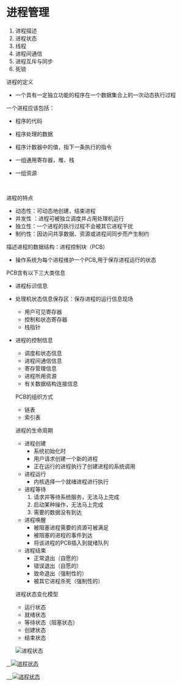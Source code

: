 # 进程管理

1. 进程描述
2. 进程状态
3. 线程
4. 进程间通信
5. 进程互斥与同步
6. 死锁

进程的定义

- 一个具有一定独立功能的程序在一个数据集合上的一次动态执行过程

一个进程应该包括：

- 程序的代码

- 程序处理的数据

- 程序计数器中的值，指下一条执行的指令

- 一组通用寄存器，堆、栈

- 一组资源

  ​	

进程的特点

- 动态性：可动态地创建，结束进程
- 并发性 ：进程可被独立调度并占用处理机运行
- 独立性：一个进程的执行过程不会被其它进程干扰
- 制约性：因访问共享数据、资源或进程间同步而产生制约

描述进程的数据结构：进程控制块（PCB）

- 操作系统为每个进程维护一个PCB,用于保存进程运行的状态

PCB含有以下三大类信息

- 进程标识信息

- 处理机状态信息保存区：保存进程的运行信息现场

  - 用户可见寄存器
  - 控制和状态寄存器
  - 栈指针

- 进程的控制信息

  - 调度和状态信息
  - 进程间通信信息
  - 寄存管理信息
  - 进程所用资源
  - 有关数据结构连接信息

  PCB的组织方式

  - 链表
  - 索引表

  进程的生命周期

  - 进程创建
    - 系统初始化时
    - 用户请求创建一个新的进程
    - 正在运行的进程执行了创建进程的系统调用
  - 进程运行
    - 内核选择一个就绪进程进行执行
  - 进程等待
    1. 请求并等待系统服务，无法马上完成
    2. 启动某种操作，无法马上完成
    3. 需要的数据没有到达
  - 进程唤醒
    - 被阻塞进程需要的资源可被满足
    - 被阻塞的进程的事件到达
    - 将该进程的PCB插入到就绪队列
  - 进程结束
    - 正常退出（自愿的）
    - 错误退出（自愿的）
    - 致命退出（强制性的）
    - 被其它进程杀死（强制性的）

  进程状态变化模型

  - 运行状态
  - 就绪状态
  - 等待状态（阻塞状态）
  - 创建状态
  - 结束状态

  ![进程状态](http://s15.sinaimg.cn/middle/7c03bb1fhb8577acacd0e&690) 

  

[   ![进程状态](http://s8.sinaimg.cn/middle/7c03bb1fh78d58c467517&690)](http://photo.blog.sina.com.cn/showpic.html#blogid=7c03bb1f0100wcco&url=http://s8.sinaimg.cn/orignal/7c03bb1fh78d58c467517&690) 

[    ![进程状态](http://s5.sinaimg.cn/middle/7c03bb1fhb8577ab91ba4&690)](http://photo.blog.sina.com.cn/showpic.html#blogid=7c03bb1f0100wcco&url=http://s5.sinaimg.cn/orignal/7c03bb1fhb8577ab91ba4&690) 

